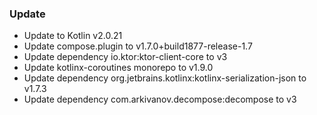 ### Update

- Update to Kotlin v2.0.21
- Update compose.plugin to v1.7.0+build1877-release-1.7
- Update dependency io.ktor:ktor-client-core to v3
- Update kotlinx-coroutines monorepo to v1.9.0
- Update dependency org.jetbrains.kotlinx:kotlinx-serialization-json to v1.7.3
- Update dependency com.arkivanov.decompose:decompose to v3